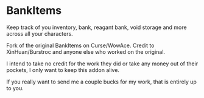# BankItems
Keep track of you inventory, bank, reagant bank, void storage and more across all your characters. 

Fork of the original BankItems on Curse/WowAce. Credit to XinHuan/Burstroc and anyone else who worked on the original.

I intend to take no credit for the work they did or take any money out of their pockets, I only want to keep this addon alive.

If you really want to send me a couple bucks for my work, that is entirely up to you.

